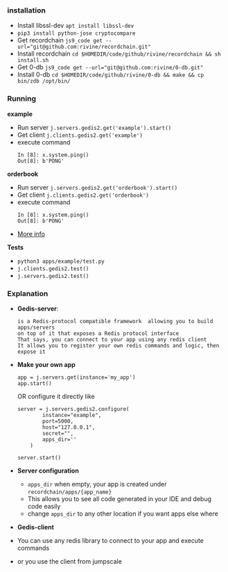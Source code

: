 ### installation

- Install libssl-dev `apt install libssl-dev`
- `pip3 install python-jose cryptocompare`
- Get recordchain `js9_code get --url="git@github.com:rivine/recordchain.git"`
- Install recordchain `cd $HOMEDIR/code/github/rivine/recordchain && sh install.sh`
- Get 0-db `js9_code get --url="git@github.com:rivine/0-db.git"`
- Install 0-db `cd $HOMEDIR/code/github/rivine/0-db && make && cp bin/zdb /opt/bin/`

### Running

**example**

- Run server `j.servers.gedis2.get('example').start()`
- Get client `j.clients.gedis2.get('example')`
- execute command
    ```
    In [8]: x.system.ping()
    Out[8]: b'PONG'

    ```


**orderbook**
- Run server `j.servers.gedis2.get('orderbook').start()`
- Get client `j.clients.gedis2.get('orderbook')`
- execute command
    ```
    In [8]: x.system.ping()
    Out[8]: b'PONG'
    ```
- [More info](./JumpScale9RecordChain/apps/orderbook/README.md)

**Tests**
- `python3 apps/example/test.py`
- `j.clients.gedis2.test()`
- `j.servers.gedis2.test()`

### Explanation

- **Gedis-server**:

    ```
    is a Redis-protocol compatible framework  allowing you to build apps/servers
    on top of it that exposes a Redis protocol interface
    That says, you can connect to your app using any redis client
    It allows you to register your own redis commands and logic, then expose it
    ```

- **Make your own app**
    ```
    app = j.servers.get(instance='my_app')
    app.start()
    ```

    OR configure it directly like

    ```
    server = j.servers.gedis2.configure(
            instance="example",
            port=5000,
            host="127.0.0.1",
            secret="",
            apps_dir=''
        )

    server.start()
    ```

- **Server configuration**
    - `apps_dir` when empty, your app is created under `recordchain/apps/{app_name}`
    - This allows you to see all code generated in your IDE and debug code easily
    - change `apps_dir` to any other location if you want apps else where

- **Gedis-client**

- You can use any redis library to connect to your app and execute commands
- or you use the client from jumpscale
